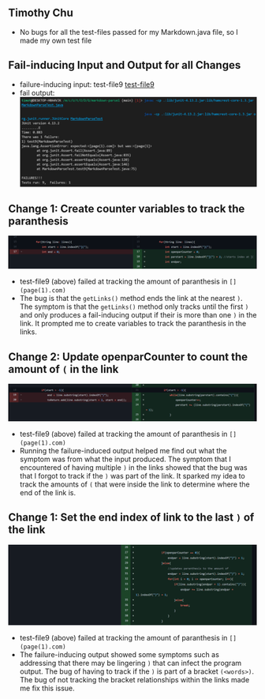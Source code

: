 ## Timothy Chu
* No bugs for all the test-files passed for my Markdown.java file, so I made my own test file

## Fail-inducing Input and Output for all Changes
- failure-inducing input: test-file9 [test-file9](https://raw.githubusercontent.com/timothychu99/markdown-parse/main/test-file9.md)
- fail output: ![ssss](test-9fail.png)

## Change 1: Create counter variables to track the paranthesis
 ![change1](parse1.png)
 * test-file9 (above) failed at tracking the amount of paranthesis in ``[](page(1).com)``
 * The bug is that the ``getLinks()`` method ends the link at the nearest ``)``. The symptom is that the  ``getLinks()`` method only tracks until the first ``)`` and only produces a fail-inducing output if their is more than one ``)`` in the link. It prompted me to create variables to track the paranthesis in the links.
## Change 2: Update openparCounter to count the amount of `(` in the link
 ![change2](parse2.png) 
 * test-file9 (above) failed at tracking the amount of paranthesis in ``[](page(1).com)``
 * Running the failure-induced output helped me find out what the symptom was from what the input produced. The symptom that I encountered of having multiple ``)`` in the links showed that the bug was that I forgot to track if the ``)`` was part of the link. It sparked my idea to track the amounts of ```(``` that were inside the link to determine where the end of the link is.
## Change 1: Set the end index of link to the last ``)`` of the link 
 ![change3](parse3.png)
 * test-file9 (above) failed at tracking the amount of paranthesis in ``[](page(1).com)``
 * The failure-inducing output showed some symptoms such as addressing that there may be lingering ``)`` that can infect the program output. The bug of having
to track if the ``)`` is part of a bracket ``(<words>)``. The bug of not tracking the bracket relationships within the links made me fix this issue.
